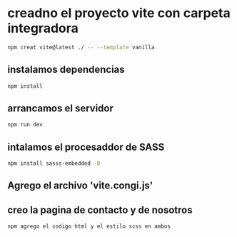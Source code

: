 # creadno el proyecto vite con carpeta integradora 
```sh 
npm creat vite@latest ./ -- --template vanilla
```

## instalamos dependencias 
``` sh 
npm install 
``` 

## arrancamos el servidor 
``` sh 
npm run dev 
``` 

## intalamos el procesaddor de SASS
``` sh 
npm install sasss-embedded -D
```
 
## Agrego el archivo 'vite.congi.js'

## creo la pagina de contacto y de nosotros 
``` sh 
npm agrego el codigo html y el estilo scss en ambos 
```
